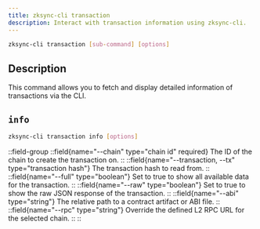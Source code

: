 ```yaml
---
title: zksync-cli transaction
description: Interact with transaction information using zksync-cli.
---
```


```sh
zksync-cli transaction [sub-command] [options]
```

## Description

This command allows you to fetch and display detailed information of transactions via the CLI.

## `info`

```sh
zksync-cli transaction info [options]
```

::field-group
  ::field{name="--chain" type="chain id" required}
  The ID of the chain to create the transaction on.
  ::
  ::field{name="--transaction, --tx" type="transaction hash"}
  The transaction hash to read from.
  ::
  ::field{name="--full" type="boolean"}
  Set to true to show all available data for the transaction.
  ::
  ::field{name="--raw" type="boolean"}
  Set to true to show the raw JSON response of the transaction.
  ::
  ::field{name="--abi" type="string"}
  The relative path to a contract artifact or ABI file.
  ::
  ::field{name="--rpc" type="string"}
  Override the defined L2 RPC URL for the selected chain.
  ::
::
